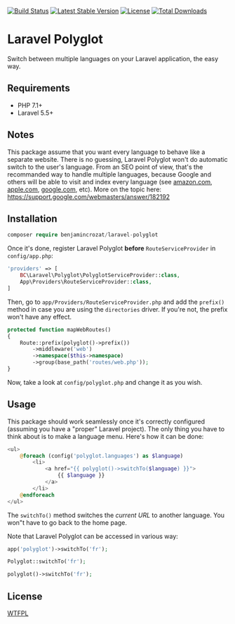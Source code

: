 [![Build Status](https://travis-ci.org/benjamincrozat/laravel-polyglot.svg?branch=master)](https://travis-ci.org/benjamincrozat/laravel-polyglot)
[![Latest Stable Version](https://poser.pugx.org/benjamincrozat/laravel-polyglot/v/stable)](https://packagist.org/packages/benjamincrozat/laravel-polyglot)
[![License](https://poser.pugx.org/benjamincrozat/laravel-polyglot/license)](https://packagist.org/packages/benjamincrozat/laravel-polyglot)
[![Total Downloads](https://poser.pugx.org/benjamincrozat/laravel-polyglot/downloads)](https://packagist.org/packages/benjamincrozat/laravel-polyglot)

# Laravel Polyglot

Switch between multiple languages on your Laravel application, the easy way.

## Requirements

- PHP 7.1+
- Laravel 5.5+

## Notes

This package assume that you want every language to behave like a separate website. There is no guessing, Laravel Polyglot won't do automatic switch to the user's language. From an SEO point of view, that's the recommanded way to handle multiple languages, because Google and others will be able to visit and index every language (see [amazon.com](https://www.amazon.com), [apple.com](https://www.apple.com), [google.com](https://www.google.com), etc). More on the topic here: https://support.google.com/webmasters/answer/182192

## Installation

```php
composer require benjamincrozat/laravel-polyglot
```

Once it's done, register Laravel Polyglot **before** `RouteServiceProvider` in `config/app.php`:

```php
'providers' => [
    BC\Laravel\Polyglot\PolyglotServiceProvider::class,
    App\Providers\RouteServiceProvider::class,
]
```

Then, go to `app/Providers/RouteServiceProvider.php` and add the `prefix()` method in case you are using the `directories` driver. If you're not, the prefix won't have any effect.

```php
protected function mapWebRoutes()
{
    Route::prefix(polyglot()->prefix())
        ->middleware('web')
        ->namespace($this->namespace)
        ->group(base_path('routes/web.php'));
}
```

Now, take a look at `config/polyglot.php` and change it as you wish.

## Usage

This package should work seamlessly once it's correctly configured (assuming you have a "proper" Laravel project). The only thing you have to think about is to make a language menu. Here's how it can be done:

```php
<ul>
    @foreach (config('polyglot.languages') as $language)
        <li>
            <a href="{{ polyglot()->switchTo($language) }}">
                {{ $language }}
            </a>
        </li>
    @endforeach
</ul>
```

The `switchTo()` method switches the *current URL* to another language. You won"t have to go back to the home page.

Note that Laravel Polyglot can be accessed in various way:

```php
app('polyglot')->switchTo('fr');

Polyglot::switchTo('fr');

polyglot()->switchTo('fr');
```

## License

[WTFPL](http://www.wtfpl.net/about/)
